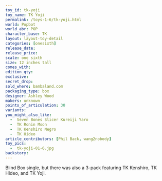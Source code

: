 ```yaml
---
toy_id: tk-yoji
toy_name: TK Yoji
permalink: /toys-1-6/tk-yoji.html
world: Popbot
world_abr: POP
character_base: TK
layout: layout-toy-detail
categories: [onesixth]
release_date: 
release_price: 
scale: one sixth
size: 12 inches tall
comes_with: 
edition_qty: 
exclusive: 
secret_drop:
sold_where: bambaland.com
packaging_type: box
designer: Ashley Wood
makers: unknown
points_of_articulation: 30
variants: 
you_might_also_like:
  -  Seven Bones Slicer Kureiji Yaro
  -  TK Ronin Moon
  -  TK Kenshiro Negro
  -  TK Hideo  
article_contributors: [Phil Back, wang2nobody]
toy_pics:
  -  tk-yoji-01-6.jpg
backstory:
---
```

Blind Box single, but there was also a 3-pack featuring TK Kenshiro, TK Hideo, and TK Yoji.